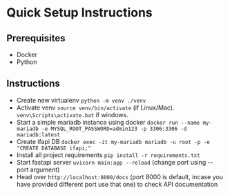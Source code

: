 # Quick Setup Instructions
## Prerequisites
-	Docker 
-	Python
## Instructions
- Create new virtualenv `python -m venv ./venv`
- Activate venv `source venv/bin/activate` (if Linux/Mac). `venv\Scripts\activate.bat` if windows. 
- Start a simple mariadb instance using docker `docker run --name my-mariadb -e MYSQL_ROOT_PASSWORD=admin123 -p 3306:3306 -d mariadb:latest
`
- Create ifapi DB `docker exec -it my-mariadb mariadb -u root -p -e "CREATE DATABASE ifapi;"`
- Install all project requirements `pip install -r requirements.txt`
- Start fastapi server `uvicorn main:app --reload` (change port using --port argument)
- Head over `http://localhost:8000/docs` (port 8000 is default, incase you have provided different port use that one) to check API documentation 
